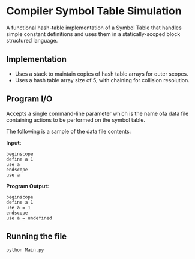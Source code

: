# Compiler Symbol Table Simulation

A functional hash-table implementation of a Symbol Table that handles simple constant definitions and uses them in a statically-scoped block structured language.

## Implementation

* Uses a stack to maintain copies of hash table arrays for outer scopes. 
* Uses a hash table array size of 5, with chaining for collision resolution. 

## Program I/O 

Accepts a single command-line parameter which is the name ofa data file containing actions to be performed on the symbol table. 

The following is a sample of the data file contents:

**Input:**
```
beginscope
define a 1
use a
endscope
use a
```
**Program Output:**
```
beginscope
define a 1
use a = 1
endscope
use a = undefined
```

## Running the file

`python Main.py`
